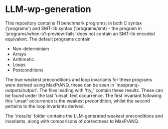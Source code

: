 # LLM-wp-generation

This repository contains 11 benchmark programs; in both C syntax ('programs') and SMT-lib syntax ('programs/smt) - the program in 'programs/when-o1-preview-fails' does not contain an SMT-lib encoded equivalent.
The default programs contain 
- Non-determinism
- Arrays
- Arithmetic
- Loops
- Postconditions

The true weakest preconditions and loop invariants for these programs were derived using MaxPrANQ, these can be seen in 'maxpranq-outputs/output'.
The files leading with 'tty_' contain these results. These can be found under the last 'unsat' text occurrence. The first invariant following this 'unsat' occurrence is the weakest precondition, whilst the second pertains to the loop invariants derived.

The '/results' folder contains the LLM-generated weakest preconditions and invariants, along with comparisons of correctness to MaxPrANQ.